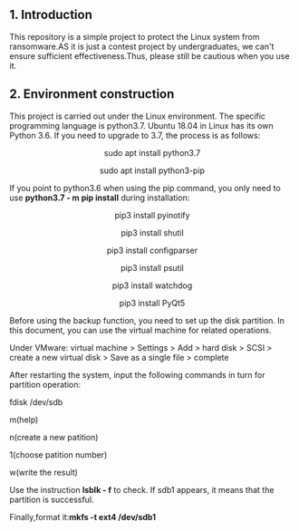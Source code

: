 ## 1. Introduction
   This repository is a simple project to protect the Linux system from ransomware.AS it is just a contest project by undergraduates, we can't ensure sufficient effectiveness.Thus, please still be cautious when you use it.
## 2. Environment construction


This project is carried out under the Linux environment. The specific programming language is python3.7. Ubuntu 18.04 in Linux has its own Python 3.6. If you need to upgrade to 3.7, the process is as follows:


<p align="center" >
 sudo apt install python3.7
 
 <p align="center" >
 sudo apt install python3-pip


If you point to python3.6 when using the pip command, you only need to use **python3.7 - m pip install** during installation:

<p align="center" >
pip3 install pyinotify

 
 <p align="center" >
pip3 install shutil

 
 <p align="center" >
pip3 install configparser

 
 <p align="center" >
pip3 install psutil

 
 <p align="center" >
pip3 install watchdog

 
 <p align="center" >
pip3 install PyQt5 </p>

Before using the backup function, you need to set up the disk partition. In this document, you can use the virtual machine for related operations.



Under VMware: virtual machine > Settings > Add > hard disk > SCSI > create a new virtual disk > Save as a single file > complete

After restarting the system, input the following commands in turn for partition operation:


<p align="center" >
   
 fdisk /dev/sdb

m(help)
 
n(create a new patition)

1(choose patition number)
 
w(write the result) 

</p>



Use the instruction **lsblk - f** to check. If sdb1 appears, it means that the partition is successful.

Finally,format it:**mkfs -t ext4 /dev/sdb1**

